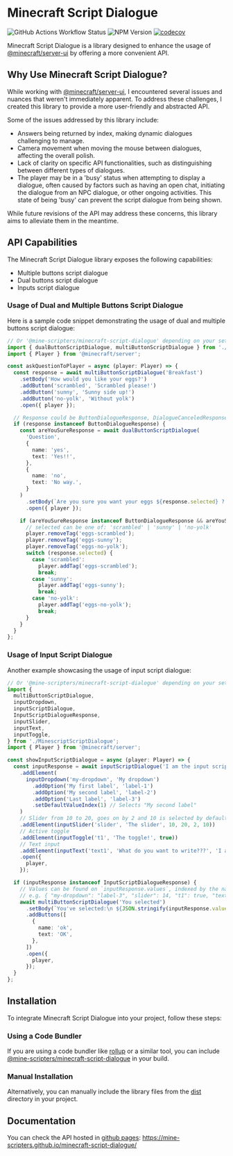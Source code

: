 # Minecraft Script Dialogue

![GitHub Actions Workflow Status](https://img.shields.io/github/actions/workflow/status/mine-scripters/minecraft-script-dialogue/build.yml)
![NPM Version](https://img.shields.io/npm/v/%40mine-scripters%2Fminecraft-script-dialogue)
[![codecov](https://codecov.io/gh/mine-scripters/minecraft-script-dialogue/graph/badge.svg?token=A62QF0RWNI)](https://codecov.io/gh/mine-scripters/minecraft-script-dialogue)

Minecraft Script Dialogue is a library designed to enhance the usage of
[@minecraft/server-ui](https://www.npmjs.com/package/@minecraft/server-ui)
by offering a more convenient API.

## Why Use Minecraft Script Dialogue?

While working with [@minecraft/server-ui](https://www.npmjs.com/package/@minecraft/server-ui),
I encountered several issues and nuances that weren't immediately apparent.
To address these challenges, I created this library to provide a more user-friendly and abstracted API.

Some of the issues addressed by this library include:

- Answers being returned by index, making dynamic dialogues challenging to manage.
- Camera movement when moving the mouse between dialogues, affecting the overall polish.
- Lack of clarity on specific API functionalities, such as distinguishing between different types of dialogues.
- The player may be in a 'busy' status when attempting to display a dialogue, often caused by
  factors such as having an open chat, initiating the dialogue from an NPC dialogue, or other
  ongoing activities. This state of being 'busy' can prevent the script dialogue from being shown.

While future revisions of the API may address these concerns, this library aims to alleviate them in the meantime.

## API Capabilities

The Minecraft Script Dialogue library exposes the following capabilities:

- Multiple buttons script dialogue
- Dual buttons script dialogue
- Inputs script dialogue

### Usage of Dual and Multiple Buttons Script Dialogue

Here is a sample code snippet demonstrating the usage of dual and multiple buttons script dialogue:

```typescript
// Or '@mine-scripters/minecraft-script-dialogue' depending on your setup
import { dualButtonScriptDialogue, multiButtonScriptDialogue } from './MinescriptScriptDialogue';
import { Player } from '@minecraft/server';

const askQuestionToPlayer = async (player: Player) => {
  const response = await multiButtonScriptDialogue('Breakfast')
    .setBody('How would you like your eggs?')
    .addButton('scrambled', 'Scrambled please!')
    .addButton('sunny', 'Sunny side up!')
    .addButton('no-yolk', 'Without yolk')
    .open({ player });

  // Response could be ButtonDialogueResponse, DialogueCanceledResponse or DialogueRejectedResponse
  if (response instanceof ButtonDialogueResponse) {
    const areYouSureResponse = await dualButtonScriptDialogue(
      'Question',
      {
        name: 'yes',
        text: 'Yes!!',
      },
      {
        name: 'no',
        text: 'No way.',
      }
    )
      .setBody(`Are you sure you want your eggs ${response.selected} ?!`)
      .open({ player });

    if (areYouSureResponse instanceof ButtonDialogueResponse && areYouSureResponse.selected === 'yes') {
      // selected can be one of: 'scrambled' | 'sunny' | 'no-yolk'
      player.removeTag('eggs-scrambled');
      player.removeTag('eggs-sunny');
      player.removeTag('eggs-no-yolk');
      switch (response.selected) {
        case 'scrambled':
          player.addTag('eggs-scrambled');
          break;
        case 'sunny':
          player.addTag('eggs-sunny');
          break;
        case 'no-yolk':
          player.addTag('eggs-no-yolk');
          break;
      }
    }
  }
};
```

### Usage of Input Script Dialogue

Another example showcasing the usage of input script dialogue:

```typescript
// Or '@mine-scripters/minecraft-script-dialogue' depending on your setup
import {
  multiButtonScriptDialogue,
  inputDropdown,
  inputScriptDialogue,
  InputScriptDialogueResponse,
  inputSlider,
  inputText,
  inputToggle,
} from './MinescriptScriptDialogue';
import { Player } from '@minecraft/server';

const showInputScriptDialogue = async (player: Player) => {
  const inputResponse = await inputScriptDialogue('I am the input script dialogue')
    .addElement(
      inputDropdown('my-dropdown', 'My dropdown')
        .addOption('My first label', 'label-1')
        .addOption('My second label', 'label-2')
        .addOption('Last label', 'label-3')
        .setDefaultValueIndex(1) // Selects "My second label"
    )
    // Slider from 10 to 20, goes on by 2 and 10 is selected by default
    .addElement(inputSlider('slider', 'The slider', 10, 20, 2, 10))
    // Active toggle
    .addElement(inputToggle('t1', 'The toggle!', true))
    // Text input
    .addElement(inputText('text1', 'What do you want to write???', 'I am the placeholder', 'default value'))
    .open({
      player,
    });

  if (inputResponse instanceof InputScriptDialogueResponse) {
    // Values can be found on `inputResponse.values`, indexed by the name.
    // e.g. { "my-dropdown": "label-3", "slider": 14, "t1": true, "text1": "My stuff" }
    await multiButtonScriptDialogue('You selected')
      .setBody(`You've selected:\n ${JSON.stringify(inputResponse.values, undefined, 2)}`)
      .addButtons([
        {
          name: 'ok',
          text: 'OK',
        },
      ])
      .open({
        player,
      });
  }
};
```

## Installation

To integrate Minecraft Script Dialogue into your project, follow these steps:

### Using a Code Bundler

If you are using a code bundler like [rollup](https://rollupjs.org/) or a similar tool,
you can include [@mine-scripters/minecraft-script-dialogue](https://www.npmjs.com/package/@mine-scripters/minecraft-script-dialogue) in your build.

### Manual Installation

Alternatively, you can manually include the library files from the [dist](./dist) directory in your project.

## Documentation

You can check the API hosted in [github pages](https://mine-scripters.github.io/minecraft-script-dialogue/):
https://mine-scripters.github.io/minecraft-script-dialogue/
